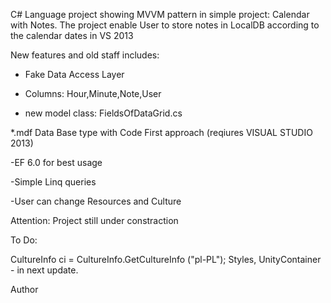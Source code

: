 C# Language project showing MVVM pattern in simple project: Calendar with Notes. The project enable User to store notes in LocalDB according to the calendar dates in VS 2013

New features and old staff includes:

- Fake Data Access Layer

- Columns: Hour,Minute,Note,User

- new model class: FieldsOfDataGrid.cs

 *.mdf Data Base type with Code First approach (reqiures VISUAL STUDIO 2013)

-EF 6.0 for best usage

-Simple Linq queries

-User can change Resources and Culture

Attention: Project still under constraction

To Do:

CultureInfo ci = CultureInfo.GetCultureInfo ("pl-PL");
Styles, UnityContainer - in next update.

   Author
